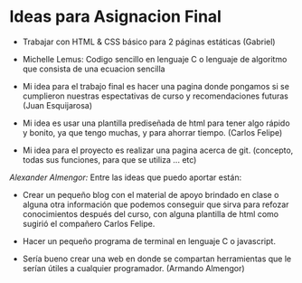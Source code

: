 ﻿# Ideas para Asignacion Final

* Trabajar con HTML & CSS básico para 2 páginas estáticas (Gabriel)

* Michelle Lemus: Codigo sencillo en lenguaje C o lenguaje de algoritmo que consista de una ecuacion sencilla

* Mi idea para el trabajo final es hacer una pagina donde pongamos si se 
cumplieron nuestras espectativas de curso y recomendaciones futuras (Juan Esquijarosa)

* Mi idea es usar una plantilla prediseñada de html para tener algo rápido y bonito, 
ya que tengo muchas, y para ahorrar tiempo. (Carlos Felipe)

* Mi idea para el proyecto es realizar una pagina acerca de git. (concepto, todas sus funciones, para que se utiliza ... etc)

*Alexander Almengor:*
Entre las ideas que puedo aportar están:

* Crear un pequeño blog con el material de apoyo brindado en clase o alguna otra información que podemos conseguir que sirva para refozar conocimientos después del curso, con alguna plantilla de html 
como sugirió el compañero Carlos Felipe.

* Hacer un pequeño programa de terminal en lenguaje C o javascript. 

* Sería bueno crear una web en donde se compartan herramientas que le serían útiles a 
cualquier programador. (Armando Almengor)